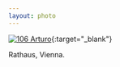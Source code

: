 ```yaml
---
layout: photo
---
```


[![106 Arturo](https://c1.staticflickr.com/1/618/21653647364_2e20acea56_c.jpg)](https://www.flickr.com/photos/131440297@N08/21653647364/){:target="_blank"}

Rathaus, Vienna.
